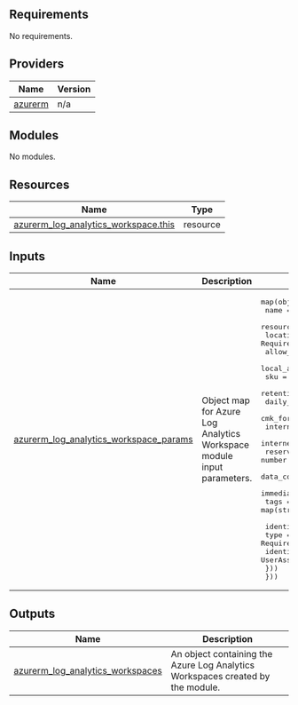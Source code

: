<!-- BEGIN_TF_DOCS -->
<!-- markdown-table-prettify-ignore-start -->
## Requirements

No requirements.

## Providers

| Name | Version |
|------|---------|
| <a name="provider_azurerm"></a> [azurerm](#provider\_azurerm) | n/a |

## Modules

No modules.

## Resources

| Name | Type |
|------|------|
| [azurerm_log_analytics_workspace.this](https://registry.terraform.io/providers/hashicorp/azurerm/latest/docs/resources/log_analytics_workspace) | resource |

## Inputs

| Name | Description | Type | Default | Required |
|------|-------------|------|---------|:--------:|
| <a name="input_azurerm_log_analytics_workspace_params"></a> [azurerm\_log\_analytics\_workspace\_params](#input\_azurerm\_log\_analytics\_workspace\_params) | Object map for Azure Log Analytics Workspace module input parameters. | <pre>map(object({<br>    name                                    = string # Required<br>    resource_group_name                     = string # Required<br>    location                                = string # Required<br>    allow_resource_only_permissions         = bool<br>    local_authentication_disabled           = bool<br>    sku                                     = string<br>    retention_in_days                       = number<br>    daily_quota_gb                          = number<br>    cmk_for_query_forced                    = bool<br>    internet_ingestion_enabled              = bool<br>    internet_query_enabled                  = bool<br>    reservation_capacity_in_gb_per_day      = number # Can only be used when the sku is set to CapacityReservation<br>    data_collection_rule_id                 = string<br>    immediate_data_purge_on_30_days_enabled = bool<br>    tags                                    = map(string)<br><br>    identity = list(object({<br>      type         = string      # Required<br>      identity_ids = set(string) # Required if type is UserAssigned.<br>    }))<br>  }))</pre> | n/a | yes |

## Outputs

| Name | Description |
|------|-------------|
| <a name="output_azurerm_log_analytics_workspaces"></a> [azurerm\_log\_analytics\_workspaces](#output\_azurerm\_log\_analytics\_workspaces) | An object containing the Azure Log Analytics Workspaces created by the module. |
<!-- markdown-table-prettify-ignore-end -->

<!-- END_TF_DOCS -->